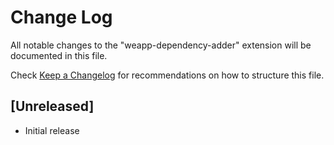 # Change Log

All notable changes to the "weapp-dependency-adder" extension will be documented in this file.

Check [Keep a Changelog](http://keepachangelog.com/) for recommendations on how to structure this file.

## [Unreleased]

- Initial release
